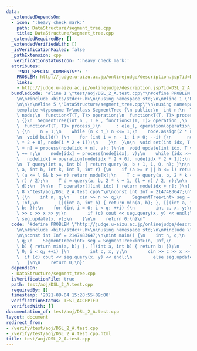 ```yaml
---
data:
  _extendedDependsOn:
  - icon: ':heavy_check_mark:'
    path: DataStructure/segment_tree.cpp
    title: DataStructure/segment_tree.cpp
  _extendedRequiredBy: []
  _extendedVerifiedWith: []
  _isVerificationFailed: false
  _pathExtension: cpp
  _verificationStatusIcon: ':heavy_check_mark:'
  attributes:
    '*NOT_SPECIAL_COMMENTS*': ''
    PROBLEM: http://judge.u-aizu.ac.jp/onlinejudge/description.jsp?id=DSL_2_A
    links:
    - http://judge.u-aizu.ac.jp/onlinejudge/description.jsp?id=DSL_2_A
  bundledCode: "#line 1 \"test/aoj/DSL_2_A.test.cpp\"\n#define PROBLEM \"http://judge.u-aizu.ac.jp/onlinejudge/description.jsp?id=DSL_2_A\"\
    \n\n#include <bits/stdc++.h>\n\nusing namespace std;\n\n#line 1 \"DataStructure/segment_tree.cpp\"\
    \n\n\n\n#line 5 \"DataStructure/segment_tree.cpp\"\n\nusing namespace std;\n\n\
    template <typename T>\nclass SegmentTree {\n public:\n  int n;\n  T e;\n  vector<T>\
    \ node;\n  function<T(T, T)> operation;\n  function<T(T, T)> process;\n\n  SegmentTree()\
    \ {}\n  SegmentTree(int n_, T e_, function<T(T, T)> operation_,\n            \
    \  function<T(T, T)> process_)\n      : e(e_), operation(operation_), process(process_)\
    \ {\n    n = 1;\n    while (n < n_) n <<= 1;\n    node.assign(2 * n, e);\n  }\n\
    \n  void build() {\n    for (int i = n - 1; i > 0; --i) {\n      node[i] = operation(node[i\
    \ * 2 + 0], node[i * 2 + 1]);\n    }\n  }\n\n  void set(int idx, T v) { node[idx\
    \ + n] = process(node[idx + n], v); }\n\n  void update(int idx, T v) {\n    idx\
    \ += n;\n    node[idx] = process(node[idx], v);\n    while (idx >>= 1) {\n   \
    \   node[idx] = operation(node[idx * 2 + 0], node[idx * 2 + 1]);\n    }\n  }\n\
    \n  T query(int a, int b) { return query(a, b + 1, 1, 0, n); }\n\n  T query(int\
    \ a, int b, int k, int l, int r) {\n    if (a >= r || b <= l) return e;\n    if\
    \ (a <= l && b >= r) return node[k];\n    T c = query(a, b, 2 * k + 0, l, (l +\
    \ r) / 2);\n    T d = query(a, b, 2 * k + 1, (l + r) / 2, r);\n\n    return operation(c,\
    \ d);\n  }\n\n  T operator[](int idx) { return node[idx + n]; }\n};\n\n\n#line\
    \ 8 \"test/aoj/DSL_2_A.test.cpp\"\n\nconst int Inf = 2147483647;\n\nint main()\
    \ {\n    int n, q;\n    cin >> n >> q;\n    SegmentTree<int> seg = SegmentTree<int>(n,\
    \ Inf,\n        [](int a, int b) { return min(a, b); }, [](int a, int b) { return\
    \ b; });\n    for (int i = 0; i < q; ++i) {\n        int c, x, y;\n        cin\
    \ >> c >> x >> y;\n        if (c) cout << seg.query(x, y) << endl;\n        else\
    \ seg.update(x, y);\n    }\n\n    return 0;\n}\n"
  code: "#define PROBLEM \"http://judge.u-aizu.ac.jp/onlinejudge/description.jsp?id=DSL_2_A\"\
    \n\n#include <bits/stdc++.h>\n\nusing namespace std;\n\n#include \"../../DataStructure/segment_tree.cpp\"\
    \n\nconst int Inf = 2147483647;\n\nint main() {\n    int n, q;\n    cin >> n >>\
    \ q;\n    SegmentTree<int> seg = SegmentTree<int>(n, Inf,\n        [](int a, int\
    \ b) { return min(a, b); }, [](int a, int b) { return b; });\n    for (int i =\
    \ 0; i < q; ++i) {\n        int c, x, y;\n        cin >> c >> x >> y;\n      \
    \  if (c) cout << seg.query(x, y) << endl;\n        else seg.update(x, y);\n \
    \   }\n\n    return 0;\n}"
  dependsOn:
  - DataStructure/segment_tree.cpp
  isVerificationFile: true
  path: test/aoj/DSL_2_A.test.cpp
  requiredBy: []
  timestamp: '2021-09-04 15:28:55+09:00'
  verificationStatus: TEST_ACCEPTED
  verifiedWith: []
documentation_of: test/aoj/DSL_2_A.test.cpp
layout: document
redirect_from:
- /verify/test/aoj/DSL_2_A.test.cpp
- /verify/test/aoj/DSL_2_A.test.cpp.html
title: test/aoj/DSL_2_A.test.cpp
---
```

